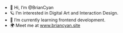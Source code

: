 - 👋 Hi, I’m @BrianCyan
- 🪐 I’m interested in Digital Art and Interaction Design.
- 🌱 I’m currently learning frontend development.
- 🌍 Meet me at www.briancyan.site

<!---
BrianCyan/BrianCyan is a ✨ special ✨ repository because its `README.md` (this file) appears on your GitHub profile.
You can click the Preview link to take a look at your changes.
--->
